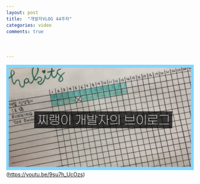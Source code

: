```yaml
---
layout: post
title:  "개발자VLOG 44주차"
categories: video 
comments: true



---
```








![썸네일](/assets/img/youtube/44.jpeg)(https://youtu.be/9su7h_UcOzs)













